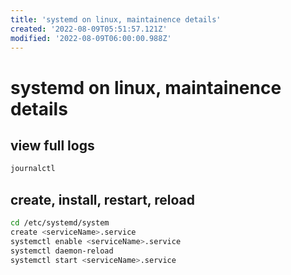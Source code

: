 ```yaml
---
title: 'systemd on linux, maintainence details'
created: '2022-08-09T05:51:57.121Z'
modified: '2022-08-09T06:00:00.988Z'
---
```


# systemd on linux, maintainence details

## view full logs

```bash
journalctl 
```

## create, install, restart, reload

```bash
cd /etc/systemd/system
create <serviceName>.service
systemctl enable <serviceName>.service
systemctl daemon-reload
systemctl start <serviceName>.service
```
